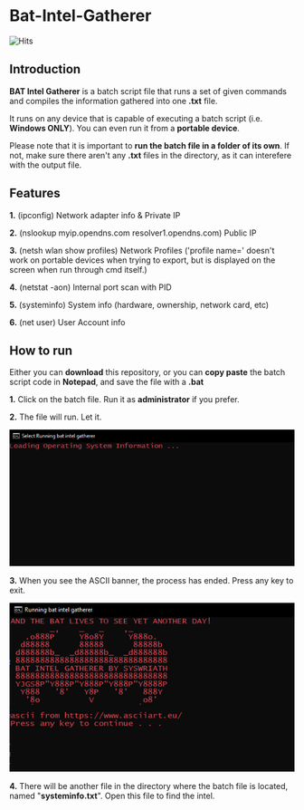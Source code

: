 # Bat-Intel-Gatherer
![Hits](https://hitcounter.pythonanywhere.com/count/tag.svg?url=https://github.com/syswriath/Bat-Intel-Gatherer/)

<h2>Introduction</h2>
<p> <b>BAT Intel Gatherer</b> is a batch script file that runs a set of given commands and compiles the information gathered into one <b>.txt</b> file. </p>
<p> It runs on any device that is capable of executing a batch script (i.e. <b>Windows ONLY</b>). You can even run it from a <b>portable device</b>. </p>
<p> Please note that it is important to <b>run the batch file in a folder of its own</b>. If not, make sure there aren't any <b>.txt</b> files in the directory, as it can interefere with the output file. </p>

<h2>Features</h2>
<p><b>1.</b> (ipconfig) Network adapter info & Private IP</p>
<p><b>2.</b> (nslookup myip.opendns.com resolver1.opendns.com) Public IP</p>
<p><b>3.</b> (netsh wlan show profiles) Network Profiles ('profile name=' doesn't work on portable devices when trying to export, but is displayed on the screen when run through cmd itself.)</p>
<p><b>4.</b> (netstat -aon) Internal port scan with PID</p>
<p><b>5.</b> (systeminfo) System info (hardware, ownership, network card, etc)</p>
<p><b>6.</b> (net user) User Account info</p>

<h2>How to run</h2>
<p>Either you can <b>download</b> this repository, or you can <b>copy paste</b> the batch script code in <b>Notepad</b>, and save the file with a <b>.bat</b></p>
<p><b>1.</b> Click on the batch file. Run it as <b>administrator</b> if you prefer.</p>
<p><b>2.</b> The file will run. Let it.</p>
<img src="loading.png">
<p><b>3.</b> When you see the ASCII banner, the process has ended. Press any key to exit.</p>
<img src="ascii-banner.png">
<p><b>4.</b> There will be another file in the directory where the batch file is located, named "<b>systeminfo.txt</b>". Open this file to find the intel.</p>

